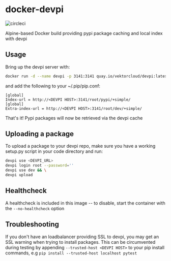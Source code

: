 # docker-devpi

![circleci][circleci]

Alpine-based Docker build providing pypi package caching and local index with devpi

## Usage

Bring up the devpi server with:
```bash
docker run -d --name devpi -p 3141:3141 quay.io/vektorcloud/devpi:latest
```

and add the following to your ~/.pip/pip.conf:
```
[global]
Index-url = http://<DEVPI HOST>:3141/root/pypi/+simple/
[global]
Extra-index-url = http://<DEVPI HOST>:3141/root/dev/+simple/
```

That's it! Pypi packages will now be retrieved via the devpi cache

## Uploading a package

To upload a package to your devpi repo, make sure you have a working setup.py script in your code directory and run:
```bash
devpi use <DEVPI_URL>
devpi login root --password=''
devpi use dev && \
devpi upload
```

## Healthcheck

A healthcheck is included in this image -- to disable, start the container with the `--no-healthcheck` option

## Troubleshooting

If you don't have an loadbalancer providing SSL to devpi, you may get an SSL warning when trying to install packages. This can be circumvented during testing by appending `--trusted-host <DEVPI HOST>` to your pip install commands, e.g `pip install --trusted-host localhost pytest`

[circleci]: https://img.shields.io/circleci/build/gh/vektorcloud/devpi?color=1dd6c9&logo=CircleCI&logoColor=1dd6c9&style=for-the-badge "devpi"
